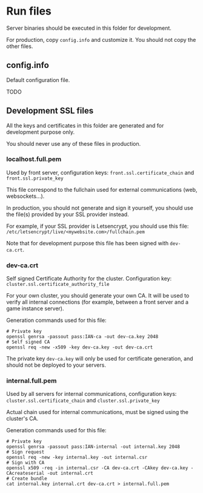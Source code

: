 
# Run files

Server binaries should be executed in this folder for development.

For production, copy `config.info` and customize it. You should not copy the other files.


## config.info

Default configuration file.

TODO


## Development SSL files

All the keys and certificates in this folder are generated and for development purpose only.

You should never use any of these files in production.


### localhost.full.pem

Used by front server, configuration keys: `front.ssl.certificate_chain` and `front.ssl.private_key`

This file correspond to the fullchain used for external communications (web, websockets...).

In production, you should not generate and sign it yourself, you should use the file(s) provided by your SSL provider instead.

For example, if your SSL provider is Letsencrypt, you should use this file: `/etc/letsencrypt/live/<mywebsite.com>/fullchain.pem`

Note that for development purpose this file has been signed with `dev-ca.crt`.


### dev-ca.crt

Self signed Certificate Authority for the cluster. Configuration key: `cluster.ssl.certificate_authority_file`

For your own cluster, you should generate your own CA. It will be used to verify all internal connections (for example, between a front server and a game instance server).

Generation commands used for this file:

```
# Private key
openssl genrsa -passout pass:IAN-ca -out dev-ca.key 2048
# Self signed CA
openssl req -new -x509 -key dev-ca.key -out dev-ca.crt
```

The private key `dev-ca.key` will only be used for certificate generation, and should not be deployed to your servers.


### internal.full.pem

Used by all servers for internal communications, configuration keys: `cluster.ssl.certificate_chain` and `cluster.ssl.private_key`

Actual chain used for internal communications, must be signed using the cluster's CA.

Generation commands used for this file:

```
# Private key
openssl genrsa -passout pass:IAN-internal -out internal.key 2048
# Sign request
openssl req -new -key internal.key -out internal.csr
# Sign with CA
openssl x509 -req -in internal.csr -CA dev-ca.crt -CAkey dev-ca.key -CAcreateserial -out internal.crt
# Create bundle
cat internal.key internal.crt dev-ca.crt > internal.full.pem
```
